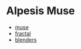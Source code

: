 Alpesis Muse
==============================================================================

- [muse](https://github.com/alpesis-muse/muse)
- [fractal](https://github.com/alpesis-muse/fractal)
- [blenders](https://github.com/alpesis-muse/blenders)
